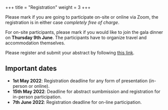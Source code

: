 +++
title = "Registration"
weight = 3
+++

Please mark if you are going to participate on-site or online via Zoom, the
registration is in either case *completely free of charge*. 

For on-site participants, please mark if you would like to join the gala dinner
on **Thursday 9th June**. The participants have to organize travel and
accommodation themselves.

<!--You can submit your abstract by e-mailing it directly to [Stefano Battaglia](mailto:stefano.battaglia@kemi.uu.se)-->

Please register and submit your abstract by following <a href="https://events.prace-ri.eu/event/1376/registrations/1021/" target="_blank">this link</a>. 

## Important dates

- **1st May 2022**: Registration deadline for any form of presentation (in-person or online).
- **15th May 2022**: Deadline for abstract sumbmission and registration for in-person participation.
- **7th June 2022**: Registration deadline for on-line participation.
